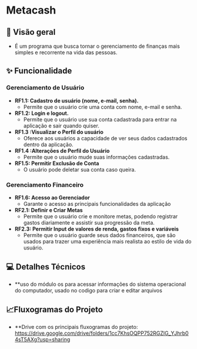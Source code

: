 # Metacash

## 🚀  Visão geral
- É um programa que busca tornar o gerenciamento de finanças mais simples e recorrente na vida das pessoas.
## ✨ Funcionalidade 

### Gerenciamento de Usuário
* **RF1.1: Cadastro de usuário (nome, e-mail, senha).**
  * Permite que o usuário crie uma conta com nome, e-mail e senha.
* **RF1.2: Login e logout.**
  * Permite que o usuário use sua conta cadastrada para entrar na aplicação e sair quando quiser.
* **RF1.3 :Visualizar o Perfil do usuário**
  * Oferece aos usuários a capacidade de ver seus dados cadastrados dentro da aplicação. 
* **RF1.4 :Alterações de Perfil do Usuário**
  * Permite que o usuário mude suas informações cadastradas.
* **RF1.5: Permitir Exclusão de Conta**
  * O usuário pode deletar sua conta caso queira.
### Gerenciamento Financeiro
* **RF1.6: Acesso ao Gerenciador**
  * Garante o acesso as principais funcionalidades da aplicação
* **RF2.1: Definir e Criar Metas**
  * Permite que o usuário crie e monitore metas, podendo registrar gastos diariamente e assistir sua progressão da meta.
* **RF2.3: Permitir Input de valores de renda, gastos fixos e variáveis**
  * Permite que o usuário guarde seus dados financeiros, que são usados para trazer uma experiência mais realista ao estilo de vida do usuário.
  
##  💻 Detalhes Técnicos
* **uso do módulo os para acessar informações do sistema operacional do computador, usado no codigo para criar e editar arquivos

## 📈Fluxogramas do Projeto
* **Drive com os principais fluxogramas do projeto: https://drive.google.com/drive/folders/1cc7KhsOQPP752RGZlG_YJhrb04sT5AXg?usp=sharing
